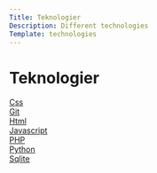 ```yaml
---
Title: Teknologier
Description: Different technologies
Template: technologies
---
```


Teknologier
==========================

<div class="tech-box">
<a href="technology/css">Css</a>
</div>

<div class="tech-box">
<a href="technology/git">Git</a>
</div>

<div class="tech-box">
<a href="technology/html">Html</a>
</div>

<div class="tech-box">
<a href="technology/javascript">Javascript</a>
</div>

<div class="tech-box">
<a href="technology/php">PHP</a>
</div>

<div class="tech-box">
<a href="technology/python">Python</a>
</div>

<div class="tech-box tech-project">
<a href="technology/sqlite">Sqlite</a>
</div>